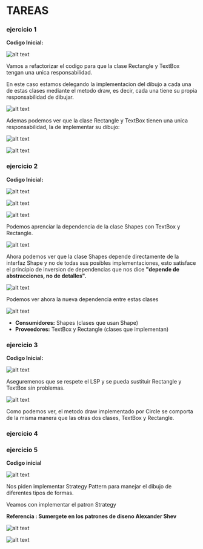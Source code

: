 # TAREAS

### ejercicio 1


**Codigo Inicial:**

![alt text](Imagenes/image-3.png)

Vamos a refactorizar el codigo para que la clase Rectangle y TextBox tengan una unica responsabilidad.

En este caso estamos delegando la implementacion del dibujo a cada una de estas clases mediante el metodo draw, es decir, cada una tiene su propia responsabilidad de dibujar.

![alt text](Imagenes/image-4.png)

Ademas podemos ver que la clase Rectangle y TextBox tienen una unica responsabilidad, la de implementar su dibujo:

![alt text](Imagenes/image-6.png)

![alt text](Imagenes/image-5.png)

### ejercicio 2


**Codigo Inicial:**

![alt text](Imagenes/image-17.png)

![alt text](Imagenes/image-21.png)

![alt text](Imagenes/image-20.png)

Podemos aprenciar la dependencia de la clase Shapes con TextBox y Rectangle.

![alt text](Imagenes/image-8.png)


Ahora podemos ver que la clase Shapes depende directamente de la interfaz Shape y no de todas sus posibles implementaciones, esto satisface el principio de inversion de dependencias que nos dice  **"depende de abstracciones, no de detalles".**

![alt text](Imagenes/image-9.png)

Podemos ver ahora la nueva dependencia entre estas clases

![alt text](Imagenes/image-13.png)

- **Consumidores:** Shapes (clases que usan Shape)
- **Proveedores:** TextBox y Rectangle (clases que implementan)

### ejercicio 3


**Codigo Inicial:**

![alt text](Imagenes/image-27.png)

Aseguremenos que se respete el LSP y se pueda sustituir Rectangle y TextBox sin problemas.

![alt text](Imagenes/image-26.png)

Como podemos ver, el metodo draw implementado por Circle se comporta de la misma manera que las otras dos clases, TextBox y Rectangle.

### ejercicio 4

### ejercicio 5

**Codigo inicial**

![alt text](Imagenes/image-9.png)

Nos piden implementar Strategy Pattern para manejar el dibujo de diferentes tipos de formas. 

Veamos con implementar el patron Strategy

**Referencia : Sumergete en los patrones de diseno Alexander Shev**

![alt text](Imagenes/image-30.png)

![alt text](Imagenes/image-29.png)

